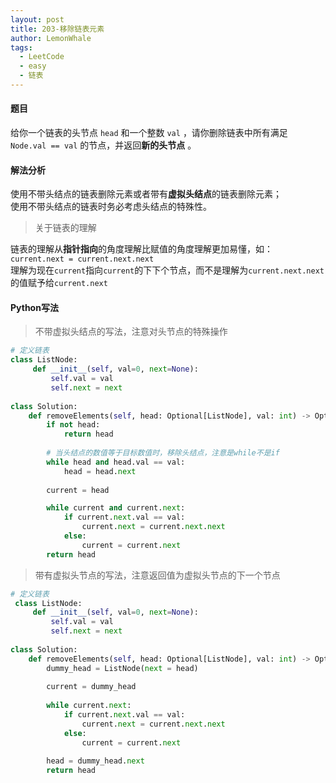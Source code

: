 ```yaml
---
layout: post
title: 203-移除链表元素
author: LemonWhale
tags:
  - LeetCode
  - easy
  - 链表
---
```

#### 题目
   
给你一个链表的头节点 `head` 和一个整数 `val` ，请你删除链表中所有满足 `Node.val == val` 的节点，并返回**新的头节点** 。
#### 解法分析
使用不带头结点的链表删除元素或者带有**虚拟头结点**的链表删除元素；    
使用不带头结点的链表时务必考虑头结点的特殊性。

> 关于链表的理解   

链表的理解从**指针指向**的角度理解比赋值的角度理解更加易懂，如：   
`current.next = current.next.next `     
理解为现在`current`指向`current`的下下个节点，而不是理解为`current.next.next`的值赋予给`current.next`     
#### Python写法    

>不带虚拟头结点的写法，注意对头节点的特殊操作 

```Python
# 定义链表   
class ListNode:
     def __init__(self, val=0, next=None):
         self.val = val
         self.next = next
         
class Solution:
    def removeElements(self, head: Optional[ListNode], val: int) -> Optional[ListNode]:
        if not head:
            return head
        
        # 当头结点的数值等于目标数值时，移除头结点，注意是while不是if
        while head and head.val == val:
            head = head.next
        
        current = head

        while current and current.next:
            if current.next.val == val:
                current.next = current.next.next
            else:
                current = current.next        
        return head
```

> 带有虚拟头节点的写法，注意返回值为虚拟头节点的下一个节点  

```Python
# 定义链表
 class ListNode:
     def __init__(self, val=0, next=None):
         self.val = val
         self.next = next
         
class Solution:
    def removeElements(self, head: Optional[ListNode], val: int) -> Optional[ListNode]:
        dummy_head = ListNode(next = head)
        
        current = dummy_head
        
        while current.next:
            if current.next.val == val:
                current.next = current.next.next
            else:
                current = current.next
                
        head = dummy_head.next
        return head
```